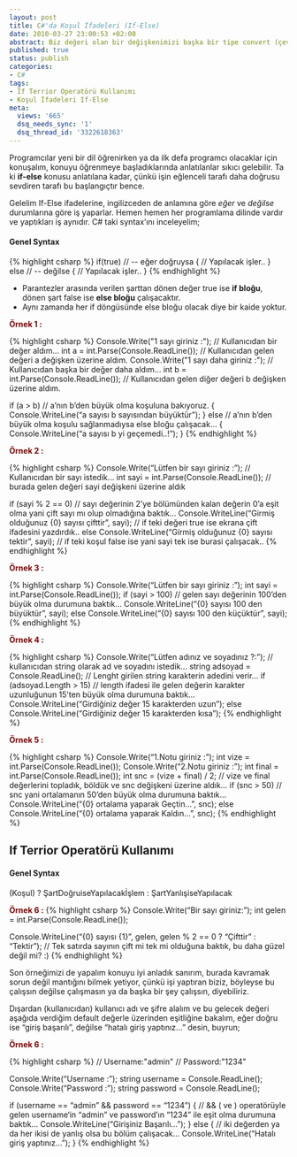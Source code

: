 ```yaml
---
layout: post
title: C#'da Koşul İfadeleri (If-Else)
date: 2010-03-27 23:00:53 +02:00
abstract: Biz değeri olan bir değişkenimizi başka bir tipe convert (çevirmek) etmek isteyebiliriz. Örneğin int tipinde tanımladığımız sayı değişkenimizi ihtiyacımıza göre string tipine convert edebiliriz.
published: true
status: publish
categories:
- C#
tags:
- If Terrior Operatörü Kullanımı
- Koşul İfadeleri If-Else
meta:
  views: '665'
  dsq_needs_sync: '1'
  dsq_thread_id: '3322618363'
---
```


Programcılar yeni bir dil öğrenirken ya da ilk defa programcı olacaklar için konuşalım, konuyu öğrenmeye başladıklarında anlatılanlar sıkıcı gelebilir. Ta ki **if-else** konusu anlatılana kadar, çünkü işin eğlenceli tarafı daha doğrusu sevdiren tarafı bu başlangıçtır bence.

Gelelim If-Else ifadelerine, ingilizceden de anlamına göre *eğer* ve *değilse* durumlarına göre iş yaparlar. Hemen hemen her programlama dilinde vardır ve yaptıkları iş aynıdır. C# taki syntax’ını inceleyelim;

#### Genel Syntax
{% highlight csharp %}
if(true) // -- eğer doğruysa
{
  // Yapılacak işler..
}
else // -- değilse
{
  // Yapılacak işler..
}
{% endhighlight %}

- Parantezler arasında verilen şarttan dönen değer true ise **if bloğu**, dönen şart false ise **else bloğu** çalışacaktır.
- Aynı zamanda her if döngüsünde else bloğu olacak diye bir kaide yoktur.

<span style="color:#800000;"><strong> Örnek 1 :</strong></span>

{% highlight csharp %}
Console.Write("1 sayı giriniz :"); // Kullanıcıdan bir değer aldım...
int a = int.Parse(Console.ReadLine()); // Kullanıcıdan gelen değeri a değişken üzerine aldım.
Console.Write("1 sayı daha giriniz :"); // Kullanıcıdan başka bir değer daha aldım...
int b = int.Parse(Console.ReadLine()); // Kullanıcıdan gelen diğer değeri b değişken üzerine aldım.

if (a > b) // a’nın b’den büyük olma koşuluna bakıyoruz.
{
  Console.WriteLine(“a sayısı b sayısından büyüktür”);
}
else // a’nın b’den büyük olma koşulu sağlanmadıysa else bloğu çalışacak...
{
  Console.WriteLine(“a sayısı b yi geçemedi..!”);
}
{% endhighlight %}

<span style="color:#800000;"><strong> Örnek 2 :</strong></span>

{% highlight csharp %}
Console.Write(“Lütfen bir sayı giriniz :”); // Kullanıcıdan bir sayı istedik…
int sayi = int.Parse(Console.ReadLine()); // burada gelen değeri sayi değişkeni üzerine aldık

if (sayi % 2 == 0) // sayı değerinin 2’ye bölümünden kalan değerin 0’a eşit olma yani çift sayı mı olup olmadığına baktık…
  Console.WriteLine(“Girmiş olduğunuz {0} sayısı çifttir”, sayi); // if teki değeri true ise ekrana çift ifadesini yazdırdık..
else
  Console.WriteLine(“Girmiş olduğunuz {0} sayısı tektir”, sayi); // if teki koşul false ise yani sayi tek ise burasi çalışacak..
{% endhighlight %}

<span style="color:#800000;"><strong> Örnek 3 :</strong></span>

{% highlight csharp %}
Console.Write(“Lütfen bir sayı giriniz :”);
int sayi = int.Parse(Console.ReadLine());
if (sayi > 100) // gelen sayı değerinin 100’den büyük olma durumuna baktık…
  Console.WriteLine(“{0} sayısı 100 den büyüktür”, sayi);
else
  Console.WriteLine(“{0} sayısı 100 den küçüktür”, sayi);
{% endhighlight %}

<span style="color:#800000;"><strong> Örnek 4 :</strong></span>

{% highlight csharp %}
Console.Write(“Lütfen adınız ve soyadınız ?:”); // kullanıcıdan string olarak ad ve soyadını istedik…
string adsoyad = Console.ReadLine();
// Lenght girilen string karakterin adedini verir…
if (adsoyad.Length > 15) // length ifadesi ile gelen değerin karakter uzunluğunun 15’ten büyük olma durumuna baktık…
  Console.WriteLine(“Girdiğiniz değer 15 karakterden uzun”);
else
  Console.WriteLine(“Girdiğiniz değer 15 karakterden kısa”);
{% endhighlight %}

<span style="color:#800000;"><strong> Örnek 5 :</strong></span>

{% highlight csharp %}
Console.Write(“1.Notu giriniz :”);
int vize = int.Parse(Console.ReadLine());
Console.Write(“2.Notu giriniz :”);
int final = int.Parse(Console.ReadLine());
int snc = (vize + final) / 2; // vize ve final değerlerini topladık, böldük ve snc değişkeni üzerine aldık…
if (snc > 50) // snc yani ortalamanın 50’den büyük olma durumuna baktık…
  Console.WriteLine(“{0} ortalama yaparak Geçtin…”, snc);
else
  Console.WriteLine(“{0} ortalama yaparak Kaldın…”, snc);
{% endhighlight %}

## If Terrior Operatörü Kullanımı

#### Genel Syntax
(Koşul) ? ŞartDoğruiseYapılacakİşlem : ŞartYanlışiseYapılacak

<span style="color:#800000;"><strong> Örnek 6 :</strong></span>
{% highlight csharp %}
Console.Write(“Bir sayı giriniz:”);
int gelen = int.Parse(Console.ReadLine());

Console.WriteLine(“{0} sayısı {1}”, gelen, gelen % 2 == 0 ? “Çifttir” : “Tektir”); // Tek satırda sayının çift mi tek mi olduğuna baktık, bu daha güzel değil mi? :)
{% endhighlight %}

Son örneğimizi de yapalım konuyu iyi anladık sanırım, burada kavramak sorun değil mantığını bilmek yetiyor, çünkü işi yaptıran biziz, böyleyse bu çalışsın değilse çalışmasın ya da başka bir şey çalışsın, diyebiliriz.

Dışardan (kullanıcıdan) kullanıcı adı ve şifre alalım ve bu gelecek değeri aşağıda verdiğim default değerle üzerinden eşitliğine bakalım, eğer doğru ise “giriş başarılı”, değilse “hatalı giriş yaptınız…” desin, buyrun;

<span style="color:#800000;"><strong> Örnek 6 :</strong></span>

{% highlight csharp %}
// Username:"admin"
// Password:"1234"

Console.Write(“Username :”);
string username = Console.ReadLine();
Console.Write(“Password :”);
string password = Console.ReadLine();

if (username == “admin” && password == “1234”)
{
  // && ( ve ) operatörüyle gelen username‘in “admin” ve password’ın “1234” ile eşit olma durumuna baktık…
  Console.WriteLine(“Girişiniz Başarılı…”);
}
else
{
  // iki değerden ya da her ikisi de yanlış olsa bu bölüm çalışacak…
  Console.WriteLine(“Hatalı giriş yaptınız…”);
}
{% endhighlight %}
